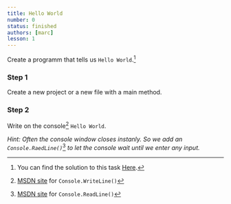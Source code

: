 ```yaml
---
title: Hello World
number: 0
status: finished
authors: [marc]
lesson: 1
---
```


Create a programm that tells us `Hello World`.[^solution]

[^solution]:
    You can find the solution to this task [Here](https://github.com/satkowski/csharp-solutions/blob/master/lesson_01/hello_world/ExerciseSolution/).

### Step 1

Create a new project or a new file with a main method.

### Step 2

Write on the console[^write_console] `Hello World`.

[^write_console]:
    [MSDN site](https://msdn.microsoft.com/de-de/library/system.console.writeline%28v=vs.110%29.aspx) for `Console.WriteLine()`

*Hint: Often the console window closes instanly. So we add an `Console.RaedLine()`*[^read_console] *to let the console wait until we enter any input.*

[^read_console]:
    [MSDN site](https://msdn.microsoft.com/de-de/library/system.console.readline%28v=vs.110%29.aspx) for `Console.ReadLine()`
